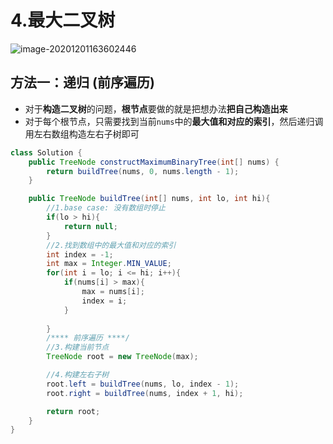 # 4.最大二叉树

![image-20201201163602446](https://raw.githubusercontent.com/TWDH/Leetcode-From-Zero/master/img/image-20201201163602446.png)

## 方法一：递归 (前序遍历)

* 对于**构造二叉树**的问题，**根节点**要做的就是把想办法**把自己构造出来**
* 对于每个根节点，只需要找到当前`nums`中的**最大值和对应的索引**，然后递归调用左右数组构造左右子树即可

```java
class Solution {
    public TreeNode constructMaximumBinaryTree(int[] nums) {
        return buildTree(nums, 0, nums.length - 1);
    }

    public TreeNode buildTree(int[] nums, int lo, int hi){
        //1.base case: 没有数组时停止
        if(lo > hi){
            return null;
        }
        //2.找到数组中的最大值和对应的索引
        int index = -1;
        int max = Integer.MIN_VALUE;
        for(int i = lo; i <= hi; i++){
            if(nums[i] > max){
                max = nums[i];
                index = i;
            }
            
        }
        /**** 前序遍历 ****/
        //3.构建当前节点
        TreeNode root = new TreeNode(max);

        //4.构建左右子树
        root.left = buildTree(nums, lo, index - 1);
        root.right = buildTree(nums, index + 1, hi);

        return root;
    }
}
```

